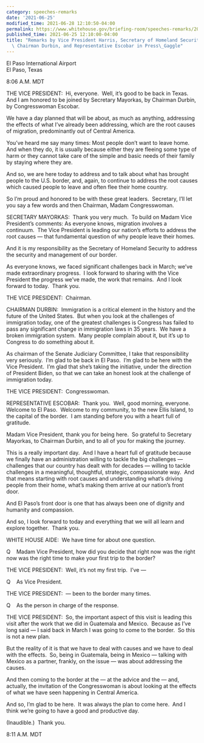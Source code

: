 ```yaml
---
category: speeches-remarks
date: '2021-06-25'
modified_time: 2021-06-28 12:10:50-04:00
permalink: https://www.whitehouse.gov/briefing-room/speeches-remarks/2021/06/25/remarks-by-vice-president-harris-secretary-of-homeland-security-mayorkas-chairman-durbin-and-representative-escobar-in-press-gaggle/
published_time: 2021-06-25 12:10:00-04:00
title: "Remarks by Vice President Harris, Secretary of Homeland Security Mayorkas,\
  \ Chairman Durbin, and Representative Escobar in Press\_Gaggle"
---
```

 
El Paso International Airport  
El Paso, Texas

8:06 A.M. MDT  
  
THE VICE PRESIDENT:  Hi, everyone.  Well, it’s good to be back in
Texas.  And I am honored to be joined by Secretary Mayorkas, by Chairman
Durbin, by Congresswoman Escobar.   
  
We have a day planned that will be about, as much as anything,
addressing the effects of what I’ve already been addressing, which are
the root causes of migration, predominantly out of Central America.   
  
You’ve heard me say many times: Most people don’t want to leave home. 
And when they do, it is usually because either they are fleeing some
type of harm or they cannot take care of the simple and basic needs of
their family by staying where they are.    
  
And so, we are here today to address and to talk about what has brought
people to the U.S. border, and, again, to continue to address the root
causes which caused people to leave and often flee their home
country.    
  
So I’m proud and honored to be with these great leaders.  Secretary,
I’ll let you say a few words and then Chairman, Madam Congresswoman.  
  
SECRETARY MAYORKAS:  Thank you very much.  To build on Madam Vice
President’s comments: As everyone knows, migration involves a
continuum.  The Vice President is leading our nation’s efforts to
address the root causes — that fundamental question of why people leave
their homes.    
  
And it is my responsibility as the Secretary of Homeland Security to
address the security and management of our border.   
  
As everyone knows, we faced significant challenges back in March; we’ve
made extraordinary progress.  I look forward to sharing with the Vice
President the progress we’ve made, the work that remains.  And I look
forward to today.  Thank you.   
  
THE VICE PRESIDENT:  Chairman.   
  
CHAIRMAN DURBIN:  Immigration is a critical element in the history and
the future of the United States.  But when you look at the challenges of
immigration today, one of the greatest challenges is Congress has failed
to pass any significant change in immigration laws in 35 years.  We have
a broken immigration system.  Many people complain about it, but it’s up
to Congress to do something about it.   
  
As chairman of the Senate Judiciary Committee, I take that
responsibility very seriously.  I’m glad to be back in El Paso.  I’m
glad to be here with the Vice President.  I’m glad that she’s taking the
initiative, under the direction of President Biden, so that we can take
an honest look at the challenge of immigration today.   
  
THE VICE PRESIDENT:  Congresswoman.  
  
REPRESENTATIVE ESCOBAR:  Thank you.  Well, good morning, everyone. 
Welcome to El Paso.  Welcome to my community, to the new Ellis Island,
to the capital of the border.  I am standing before you with a heart
full of gratitude.    
  
Madam Vice President, thank you for being here.  So grateful to
Secretary Mayorkas, to Chairman Durbin, and to all of you for making the
journey.   
  
This is a really important day.  And I have a heart full of gratitude
because we finally have an administration willing to tackle the big
challenges — challenges that our country has dealt with for decades —
willing to tackle challenges in a meaningful, thoughtful, strategic,
compassionate way.  And that means starting with root causes and
understanding what’s driving people from their home, what’s making them
arrive at our nation’s front door.    
  
And El Paso’s front door is one that has always been one of dignity and
humanity and compassion.   
  
And so, I look forward to today and everything that we will all learn
and explore together.  Thank you.  
  
WHITE HOUSE AIDE:  We have time for about one question.  
  
Q    Madam Vice President, how did you decide that right now was the
right now was the right time to make your first trip to the border?  
  
THE VICE PRESIDENT:  Well, it’s not my first trip.  I’ve —  
  
Q    As Vice President.  
  
THE VICE PRESIDENT:  — been to the border many times.  
  
Q    As the person in charge of the response.  
  
THE VICE PRESIDENT:  So, the important aspect of this visit is leading
this visit after the work that we did in Guatemala and Mexico.  Because
as I’ve long said — I said back in March I was going to come to the
border.  So this is not a new plan.  
  
But the reality of it is that we have to deal with causes and we have to
deal with the effects.  So, being in Guatemala, being in Mexico —
talking with Mexico as a partner, frankly, on the issue — was about
addressing the causes.    
  
And then coming to the border at the — at the advice and the — and,
actually, the invitation of the Congresswoman is about looking at the
effects of what we have seen happening in Central America.    
  
And so, I’m glad to be here.  It was always the plan to come here.  And
I think we’re going to have a good and productive day.  
  
(Inaudible.)  Thank you.  
  
8:11 A.M. MDT
